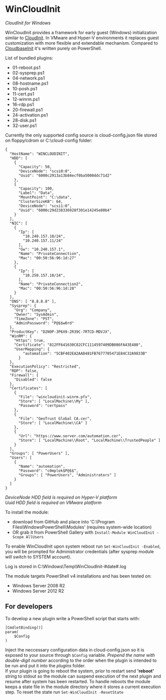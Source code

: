 # WinCloudInit
*CloudInit for Windows*

WinCloudInit provides a framework for early guest (Windows) initialization
similar to [CloudInit](http://cloudinit.readthedocs.io/en/latest/).
In VMware and Hyper-V environments it replaces guest customization with
more flexible and extendable mechanism.
Compared to [CloudbaseInit](https://cloudbase.it/cloudbase-init/) it's
written purely on PowerShell.

List of bundled plugins:
- 01-reboot.ps1
- 02-sysprep.ps1
- 04-network.ps1
- 08-hostname.ps1
- 10-posh.ps1
- 11-cert.ps1
- 12-winrm.ps1
- 16-rdp.ps1
- 20-firewall.ps1
- 24-activation.ps1
- 28-disk.ps1
- 32-user.ps1

Currently the only supported config source is cloud-config.json file stored on floppy/cdrom or C:\cloud-config folder:
```
{
  "HostName": "WINCLOUDINIT",
  "HDD": [
    {
      "Capacity": 50,
      "DeviceNode": "scsi0:0",
      "Uuid": "6000c2913a13b84ecf0ba5000ddc71d2"
    },
    {
      "Capacity": 100,
      "Label": "Data",
      "MountPoint": "C:\data",
      "ClusterSizeKB": 64,
      "DeviceNode": "scsi1:0",
      "Uuid": "6000c29d238336928f301e14245e80b4"
    }
  ],
  "NIC": [
    {
      "Ip": [
        "10.240.157.10/24",
        "10.240.157.11/24"
      ],
      "Gw": "10.240.157.1",
      "Name": "PrivateConnection",
      "Mac": "00:50:56:96:1d:27"
    },
    {
      "Ip": [
        "10.250.157.10/24",
      ],
      "Name": "PrivateConnection2",
      "Mac": "00:50:56:96:1d:28"
    }
  ],
  "DNS": [ "8.8.8.8" ],
  "Sysprep": {
    "Org": "Company",
    "Owner": "SysAdmin",
    "TimeZone": "PST",
    "AdminPassword": "P@$$w0rd"
  },
  "ProductKey": "D2N9P-3P6X9-2R39C-7RTCD-MDVJX",
  "WinRM": {
    "Https": true,
    "Certificate": "812FF641630C82CFC1114597409DB086FA43E480",
    "UserMapping": {
        "automation": "5CBF402EA2AA8481FB7677705471E84C32A9833B"
      }
  },
  "ExecutionPolicy": "Restricted",
  "RDP": false,
  "Firewall": {
    "Disabled": false
  },
  "Certificates": [
    {
      "File": "wincloudinit-winrm.pfx",
      "Store": [ "LocalMachine\\My" ],
      "Password": "certpass"
    },
    {
      "File": "GeoTrust Global CA.cer",
      "Store": [ "LocalMachine\\CA" ]
    },
    {
      "Url": "https://www.server.com/automation.cer",
      "Store": [ "LocalMachine\\Root", "LocalMachine\\TrustedPeople" ]
    }
  ],
  "Groups": [ "PowerUsers" ],
  "Users": [
    {
      "Name": "automation",
      "Password": "c0mplek$P@$$",
      "Groups": [ "PowerUsers", "Administrators" ]
    }
  ]
}
```
*DeviceNode HDD field is required on Hyper-V platform*  
*Uuid HDD field is required on VMware platform*  

To install the module:
- download from GitHub and place into 'C:\Program Files\WindowsPowerShell\Modules'
(requires system-wide location)
- OR grab it from PowerShell Gallery with `Install-Module WinCloudInit -Scope AllUsers`

To enable WinCloudInit upon system reboot run `Set-WinCloudInit -Enabled`, you will
be prompted for Administrator credentials (after sysprep module will switch to SYSTEM
account).

Log is stored in C:\Windows\Temp\WinCloudInit-#date#.log

The module targets PowerShell v4 installations and has been tested on:
- Windows Server 2008 R2
- Windows Server 2012 R2

## For developers
To develop a new plugin write a PowerShell script that starts with:
```
[CmdletBinding()]
param(
	$Config
)
```
Inject the neccessary configuration data in cloud-config.json so it is exposed
to your source through `$Config` variable. *Prepend the name
with double-digit number* according to the order when the plugin is intended
to be run and put it into the *plugins* folder.  
If your plugin is going to reboot the system, prior to restart send **'reboot'**
string to stdout so the module can suspend execution of the next plugin
and resume after system has been restarted. To handle reboots the module keeps
a state file in the module directory where it stores a current execution step.
To reset the state run `Set-WinCloudInit -ResetState`
